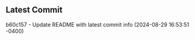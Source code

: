 
## Latest Commit
b60c157 - Update README with latest commit info (2024-08-29 16:53:51 -0400) <Yunxi-Zhou>
